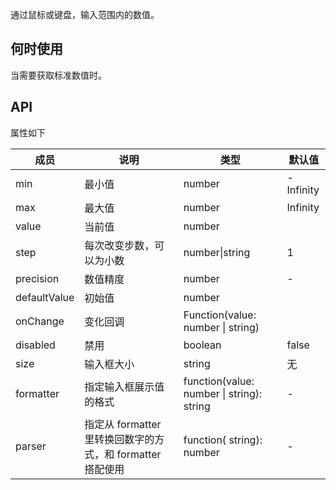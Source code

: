 
通过鼠标或键盘，输入范围内的数值。

## 何时使用

当需要获取标准数值时。

## API

属性如下

| 成员        | 说明           | 类型               | 默认值       |
|-------------|----------------|--------------------|--------------|
| min     | 最小值   | number | -Infinity        |
| max     | 最大值       | number      | Infinity           |
| value     | 当前值       | number      |            |
| step     | 每次改变步数，可以为小数  | number&#124;string      |  1      |
| precision | 数值精度 | number | - |
| defaultValue     | 初始值       | number      |            |
| onChange     | 变化回调       | Function(value: number &#124; string) |            |
| disabled     | 禁用       | boolean      |      false      |
| size    | 输入框大小  | string      |      无      |
| formatter | 指定输入框展示值的格式 | function(value: number &#124; string): string | - |
| parser | 指定从 formatter 里转换回数字的方式，和 formatter 搭配使用 | function( string): number | - |
